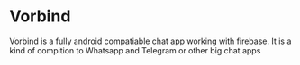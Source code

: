 # Vorbind
Vorbind is a fully android compatiable chat app working with firebase. It is a kind of compition to Whatsapp and Telegram or other big chat apps
